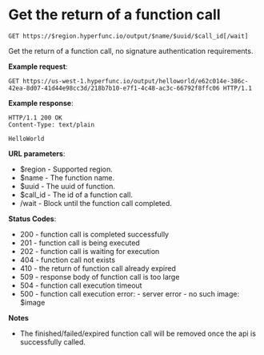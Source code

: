 # Get the return of a function call

`GET https://$region.hyperfunc.io/output/$name/$uuid/$call_id[/wait]`

Get the return of a function call, no signature authentication requirements.

**Example request**:

```
GET https://us-west-1.hyperfunc.io/output/helloworld/e62c014e-386c-42ea-8d07-41d44e98cc3d/218b7b10-e7f1-4c48-ac3c-66792f8ffc06 HTTP/1.1
```

**Example response**:

```
HTTP/1.1 200 OK
Content-Type: text/plain

HelloWorld
```

**URL parameters**:

* $region - Supported region.
* $name - The function name.
* $uuid - The uuid of function.
* $call_id - The id of a function call.
* /wait - Block until the function call completed.

**Status Codes**:

* 200 - function call is completed successfully
* 201 - function call is being executed
* 202 - function call is waiting for execution
* 404 - function call not exists
* 410 - the return of function call already expired
* 509 - response body of function call is too large
* 504 - function call execution timeout
* 500 - function call execution error:
        - server error
        - no such image: $image

**Notes**

* The finished/failed/expired function call will be removed once the api is successfully called.
